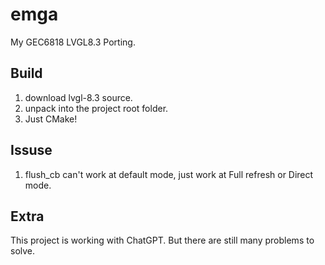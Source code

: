 # emga

My GEC6818 LVGL8.3 Porting.

## Build
1. download lvgl-8.3 source.
2. unpack into the project root folder.
3. Just CMake!

## Issuse
1. flush_cb can't work at default mode, just work at Full refresh or Direct mode.

## Extra
This project is working with ChatGPT. But there are still many problems to solve.

